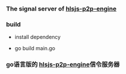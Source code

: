 ### The signal server of [hlsjs-p2p-engine](https://github.com/cdnbye/hlsjs-p2p-engine)

### build
- install dependency

- go build main.go

### go语言版的 [hlsjs-p2p-engine](https://github.com/cdnbye/hlsjs-p2p-engine)信令服务器

